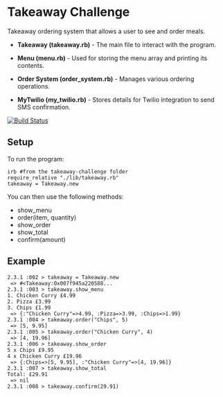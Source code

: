 # Takeaway Challenge #

Takeaway ordering system that allows a user to see and order meals.

* **Takeaway (takeaway.rb)** - The main file to interact with the program.

* **Menu (menu.rb)** - Used for storing the menu array and printing its contents.

* **Order System (order_system.rb)** - Manages various ordering operations.

* **MyTwilio (my_twilio.rb)** - Stores details for Twilio integration to send SMS confirmation.

[![Build Status](https://travis-ci.org/JG075/takeaway-challenge.svg?branch=master)](https://travis-ci.org/JG075/takeaway-challenge)

## Setup ##

To run the program:

```
irb #from the takeaway-challenge folder
require_relative "./lib/takeaway.rb"
takeaway = Takeaway.new
```

You can then use the following methods:

* show_menu
* order(item, quantity)
* show_order
* show_total
* confirm(amount)

## Example ##

```
2.3.1 :002 > takeaway = Takeaway.new
 => #<Takeaway:0x007f945a220588...
2.3.1 :003 > takeaway.show_menu
1. Chicken Curry £4.99
2. Pizza £3.99
3. Chips £1.99
 => {:"Chicken Curry"=>4.99, :Pizza=>3.99, :Chips=>1.99}
2.3.1 :004 > takeaway.order("Chips", 5)
 => [5, 9.95]
2.3.1 :005 > takeaway.order("Chicken Curry", 4)
 => [4, 19.96]
2.3.1 :006 > takeaway.show_order
5 x Chips £9.95
4 x Chicken Curry £19.96
 => {:Chips=>[5, 9.95], :"Chicken Curry"=>[4, 19.96]}
2.3.1 :007 > takeaway.show_total
Total: £29.91
 => nil
2.3.1 :008 > takeaway.confirm(29.91)
```
